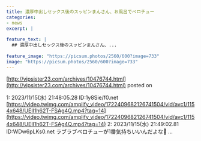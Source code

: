 ```yaml
---
title: 濃厚中出しセックス後のスッピンまんさん、お風呂でベロチュー
categories:
- news
excerpt: |
  
feature_text: |
  ## 濃厚中出しセックス後のスッピンまんさん、...
  
feature_image: "https://picsum.photos/2560/600?image=733"
image: "https://picsum.photos/2560/600?image=733"
---
```


[http://vipsister23.com/archives/10476744.html](http://vipsister23.com/archives/10476744.html)
posted on 

<!--more-->

1: 2023/11/15(水) 21:48:05.28 ID:1y8Sie/f0.net [https://video.twimg.com/amplify_video/1722409682126741504/vid/avc1/1154x648/UElI1h62T-FSAg4Q.mp4?tag=14](https://video.twimg.com/amplify_video/1722409682126741504/vid/avc1/1154x648/UElI1h62T-FSAg4Q.mp4?tag=14) 2: 2023/11/15(水) 21:49:02.81 ID:WDw6pLKs0.net ラブラブベロチューが1番気持ちいいんだよな🥺 ...

